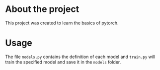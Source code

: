 # About the project
This project was created to learn the basics of pytorch.

# Usage
The file `models.py` contains the definition of each model and `train.py` will train the specified model and save it in the `models` folder.